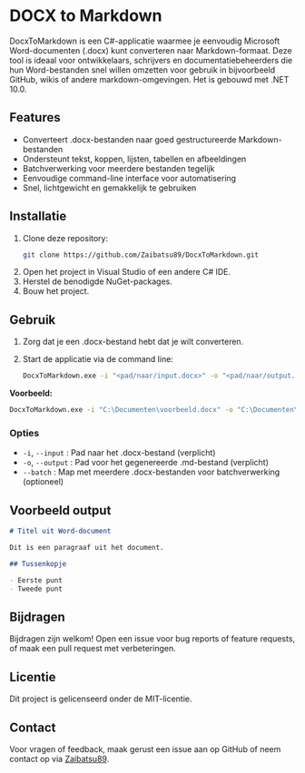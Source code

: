 # DOCX to Markdown

DocxToMarkdown is een C#-applicatie waarmee je eenvoudig Microsoft Word-documenten (.docx) kunt converteren naar Markdown-formaat. Deze tool is ideaal voor ontwikkelaars, schrijvers en documentatiebeheerders die hun Word-bestanden snel willen omzetten voor gebruik in bijvoorbeeld GitHub, wikis of andere markdown-omgevingen. Het is gebouwd met .NET 10.0.

## Features

- Converteert .docx-bestanden naar goed gestructureerde Markdown-bestanden
- Ondersteunt tekst, koppen, lijsten, tabellen en afbeeldingen
- Batchverwerking voor meerdere bestanden tegelijk
- Eenvoudige command-line interface voor automatisering
- Snel, lichtgewicht en gemakkelijk te gebruiken

## Installatie

1. Clone deze repository:
   ```bash
   git clone https://github.com/Zaibatsu89/DocxToMarkdown.git
   ```
2. Open het project in Visual Studio of een andere C# IDE.
3. Herstel de benodigde NuGet-packages.
4. Bouw het project.

## Gebruik

1. Zorg dat je een .docx-bestand hebt dat je wilt converteren.
2. Start de applicatie via de command line:

   ```bash
   DocxToMarkdown.exe -i "<pad/naar/input.docx>" -o "<pad/naar/output.md>"
   ```

**Voorbeeld:**
```bash
DocxToMarkdown.exe -i "C:\Documenten\voorbeeld.docx" -o "C:\Documenten\voorbeeld.md"
```

### Opties

- `-i`, `--input` : Pad naar het .docx-bestand (verplicht)
- `-o`, `--output` : Pad voor het gegenereerde .md-bestand (verplicht)
- `--batch` : Map met meerdere .docx-bestanden voor batchverwerking (optioneel)

## Voorbeeld output

```markdown
# Titel uit Word-document

Dit is een paragraaf uit het document.

## Tussenkopje

- Eerste punt
- Tweede punt
```

## Bijdragen

Bijdragen zijn welkom! Open een issue voor bug reports of feature requests, of maak een pull request met verbeteringen.

## Licentie

Dit project is gelicenseerd onder de MIT-licentie.

## Contact

Voor vragen of feedback, maak gerust een issue aan op GitHub of neem contact op via [Zaibatsu89](https://github.com/Zaibatsu89).
